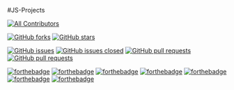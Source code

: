 #JS-Projects

<!-- ALL-CONTRIBUTORS-BADGE:START - Do not remove or modify this section -->
[![All Contributors](https://img.shields.io/badge/all_contributors-27-orange.svg?style=flat-square)](#contributors-)
<!-- ALL-CONTRIBUTORS-BADGE:END -->
[![GitHub forks](https://img.shields.io/github/forks/Ritwik880/JS-Projects.svg?style=social&label=Fork&maxAge=2592000)](https://gitHub.com/Ritwik880/JS-Projects/network/)
[![GitHub stars](https://img.shields.io/github/stars/Ritwik880/JS-Projects.svg?style=social&label=Star&maxAge=2592000)](https://gitHub.com/Ritwik880/JS-Projects/stargazers/)


[![GitHub issues](https://img.shields.io/github/issues/HarshCasper/Rotten-Scripts.svg)](https://github.com/Ritwik880/JS-Projects/issues)
[![GitHub issues closed](https://img.shields.io/github/issues-closed/HarshCasper/Rotten-Scripts.svg)](https://github.com/Ritwik880/JS-Projects/issues?q=is%3Aissue+is%3Aclosed)
[![GitHub pull requests](https://img.shields.io/github/issues-pr/HarshCasper/Rotten-Scripts.svg)](https://github.com/Ritwik880/JS-Projects/pulls)
[![GitHub pull requests](https://img.shields.io/github/issues-pr-closed/HarshCasper/Rotten-Scripts.svg)](https://github.com/Ritwik880/JS-Projects/pulls?q=is%3Apr+is%3Aclosed)


[![forthebadge](https://forthebadge.com/images/badges/built-by-developers.svg)](https://forthebadge.com)
[![forthebadge](https://forthebadge.com/images/badges/built-with-love.svg)](https://forthebadge.com)
[![forthebadge](https://forthebadge.com/images/badges/built-with-swag.svg)](https://forthebadge.com)
[![forthebadge](https://forthebadge.com/images/badges/made-with-javascript.svg)](https://forthebadge.com)
[![forthebadge](https://forthebadge.com/images/badges/made-with-python.svg)](https://forthebadge.com)
[![forthebadge](https://forthebadge.com/images/badges/made-with-go.svg)](https://forthebadge.com)
[![forthebadge](https://forthebadge.com/images/badges/you-didnt-ask-for-this.svg)](https://forthebadge.com)
